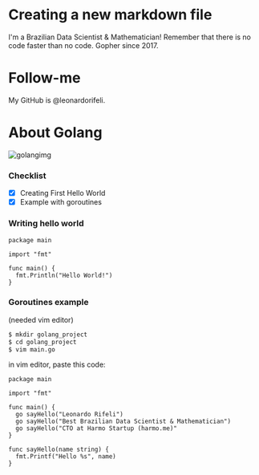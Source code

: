 # Creating a new markdown file

I'm a Brazilian Data Scientist & Mathematician! Remember that there is no code faster than no code. Gopher since 2017.

# Follow-me

My GitHub is @leonardorifeli.

# About Golang

![golangimg](https://dkrn4sk0rn31v.cloudfront.net/uploads/2022/10/o-que-e-e-como-comecar-com-golang.jpg "Golang")

### Checklist

- [x] Creating First Hello World
- [x] Example with goroutines

### Writing hello world

```golang
package main

import "fmt"

func main() {
  fmt.Println("Hello World!")
}
```

### Goroutines example

(needed vim editor)

```bash
$ mkdir golang_project
$ cd golang_project
$ vim main.go
```

in vim editor, paste this code:

```golang
package main

import "fmt"

func main() {
  go sayHello("Leonardo Rifeli")
  go sayHello("Best Brazilian Data Scientist & Mathematician")
  go sayHello("CTO at Harmo Startup (harmo.me)"
}

func sayHello(name string) {
  fmt.Printf("Hello %s", name)
}
```

